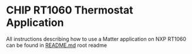 # CHIP RT1060 Thermostat Application
All instructions describing how to use a Matter application on NXP RT1060 can be found in [README.md](../../../../all-clusters-app/nxp/rt/rt1060/README.md) root readme
